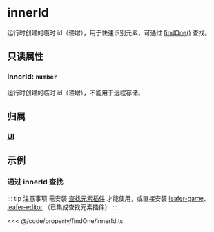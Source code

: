 # innerId

运行时创建的临时 id（递增），用于快速识别元素，可通过 [findOne()](/reference/property/findOne.md) 查找。

## 只读属性

### innerId: `number`

运行时创建的临时 id（递增），不能用于远程存储。

## 归属

### [UI](/reference/display/UI.md)

## 示例

### 通过 innerId 查找

::: tip 注意事项
需安装 [查找元素插件](/plugin/in/find/index.md) 才能使用，或直接安装 [leafer-game](/guide/install/game/start.md)、 [leafer-editor](/guide/install/editor/start.md) （已集成查找元素插件）
:::

<<< @/code/property/findOne/innerId.ts
